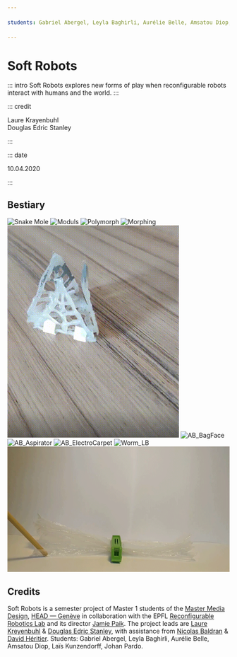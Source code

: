 ```yaml
---

students: Gabriel Abergel, Leyla Baghirli, Aurélie Belle, Amsatou Diop, Laïs Kunzendorff, Johan Pardo

---
```


# Soft Robots

::: intro
Soft Robots explores new forms of play when reconfigurable robots interact with humans and the world.
::: 

::: credit

Laure Krayenbuhl  
Douglas Edric Stanley

:::

::: date

10.04.2020

:::

## Bestiary
![Snake Mole](https://i.imgur.com/bk74U3K.gif)
![Moduls](https://i.imgur.com/7bcfhHi.gif)
![Polymorph](https://i.imgur.com/zRQz0bX.gif)
![Morphing](https://i.imgur.com/x9btDDC.gif)
![AB_triangularbird](./AUevLbG.gif)
![AB_BagFace](https://i.imgur.com/S6mLVZK.gif)
![AB_Aspirator](https://i.imgur.com/AWZmEIC.gif)
![AB_ElectroCarpet](https://i.imgur.com/NRewKSb.gif)
![Worm_LB](https://i.imgur.com/1PSqOas.gif)
![Butterfly_LB](./UMTVNtz.gif)

## Credits

Soft Robots is a semester project of Master 1 students of the [Master Media Design](https://www.hesge.ch/head/en/programs-research/master-arts-media-design), [HEAD&nbsp;—&nbsp;Genève](https://www.hesge.ch/head) in collaboration with the EPFL [Reconfigurable Robotics Lab](https://www.epfl.ch/labs/rrl/) and its director [Jamie Paik](https://people.epfl.ch/jamie.paik). The project leads are [Laure Kreyenbuhl](http://a-project.studio/who-we-are/) & [Douglas Edric Stanley](http://www.abstractmachine.net), with assistance from [Nicolas Baldran](https://www.hesge.ch/head/annuaire/nicolas-baldran) & [David Héritier](https://www.dhcv.ch). Students: Gabriel Abergel, Leyla Baghirli, Aurélie Belle, Amsatou Diop, Laïs Kunzendorff, Johan Pardo.

